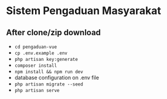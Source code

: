 # Sistem Pengaduan Masyarakat

## After clone/zip download
- ```cd pengaduan-vue```
- ```cp .env.example .env```
- ```php artisan key:generate```
- ```composer install```
- ```npm install && npm run dev```
- database configuration on .env file
- ```php artisan migrate --seed```
- ```php artisan serve```


